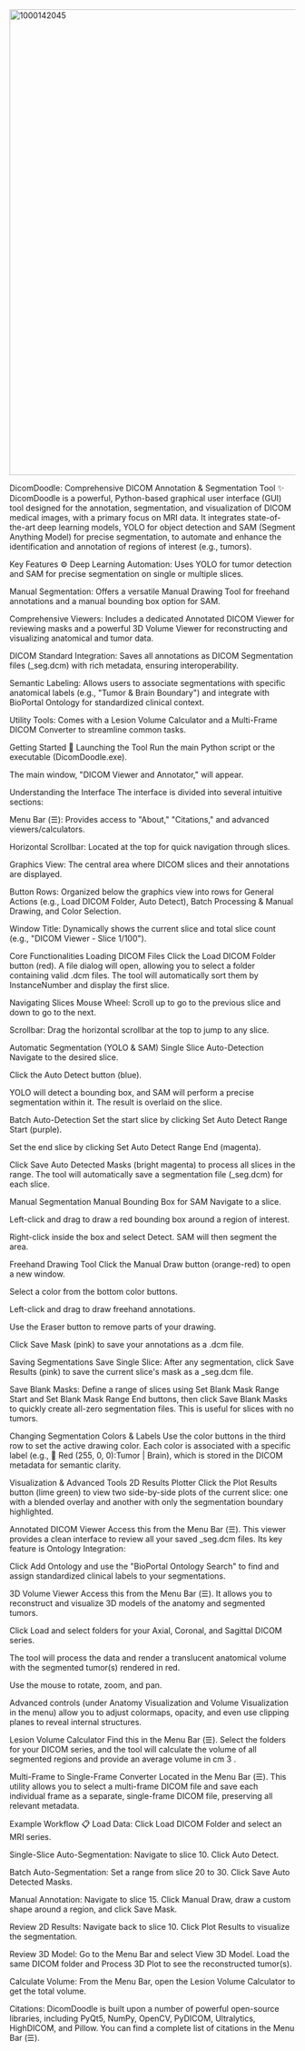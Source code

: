 <img width="819" height="819" alt="1000142045" src="https://github.com/user-attachments/assets/2879c9b9-9585-46c9-9fb4-6efffd88f607" />

DicomDoodle: Comprehensive DICOM Annotation & Segmentation Tool ✨
DicomDoodle is a powerful, Python-based graphical user interface (GUI) tool designed for the annotation, segmentation, and visualization of DICOM medical images, with a primary focus on MRI data. It integrates state-of-the-art deep learning models, YOLO for object detection and SAM (Segment Anything Model) for precise segmentation, to automate and enhance the identification and annotation of regions of interest (e.g., tumors).

Key Features ⚙️
Deep Learning Automation: Uses YOLO for tumor detection and SAM for precise segmentation on single or multiple slices.

Manual Segmentation: Offers a versatile Manual Drawing Tool for freehand annotations and a manual bounding box option for SAM.

Comprehensive Viewers: Includes a dedicated Annotated DICOM Viewer for reviewing masks and a powerful 3D Volume Viewer for reconstructing and visualizing anatomical and tumor data.

DICOM Standard Integration: Saves all annotations as DICOM Segmentation files (_seg.dcm) with rich metadata, ensuring interoperability.

Semantic Labeling: Allows users to associate segmentations with specific anatomical labels (e.g., "Tumor & Brain Boundary") and integrate with BioPortal Ontology for standardized clinical context.

Utility Tools: Comes with a Lesion Volume Calculator and a Multi-Frame DICOM Converter to streamline common tasks.

Getting Started 🚀
Launching the Tool
Run the main Python script or the executable (DicomDoodle.exe).

The main window, "DICOM Viewer and Annotator," will appear.

Understanding the Interface
The interface is divided into several intuitive sections:

Menu Bar (☰): Provides access to "About," "Citations," and advanced viewers/calculators.

Horizontal Scrollbar: Located at the top for quick navigation through slices.

Graphics View: The central area where DICOM slices and their annotations are displayed.

Button Rows: Organized below the graphics view into rows for General Actions (e.g., Load DICOM Folder, Auto Detect), Batch Processing & Manual Drawing, and Color Selection.

Window Title: Dynamically shows the current slice and total slice count (e.g., "DICOM Viewer - Slice 1/100").

Core Functionalities
Loading DICOM Files
Click the Load DICOM Folder button (red). A file dialog will open, allowing you to select a folder containing valid .dcm files. The tool will automatically sort them by InstanceNumber and display the first slice.

Navigating Slices
Mouse Wheel: Scroll up to go to the previous slice and down to go to the next.

Scrollbar: Drag the horizontal scrollbar at the top to jump to any slice.

Automatic Segmentation (YOLO & SAM)
Single Slice Auto-Detection
Navigate to the desired slice.

Click the Auto Detect button (blue).

YOLO will detect a bounding box, and SAM will perform a precise segmentation within it. The result is overlaid on the slice.

Batch Auto-Detection
Set the start slice by clicking Set Auto Detect Range Start (purple).

Set the end slice by clicking Set Auto Detect Range End (magenta).

Click Save Auto Detected Masks (bright magenta) to process all slices in the range. The tool will automatically save a segmentation file (_seg.dcm) for each slice.

Manual Segmentation
Manual Bounding Box for SAM
Navigate to a slice.

Left-click and drag to draw a red bounding box around a region of interest.

Right-click inside the box and select Detect. SAM will then segment the area.

Freehand Drawing Tool
Click the Manual Draw button (orange-red) to open a new window.

Select a color from the bottom color buttons.

Left-click and drag to draw freehand annotations.

Use the Eraser button to remove parts of your drawing.

Click Save Mask (pink) to save your annotations as a .dcm file.

Saving Segmentations
Save Single Slice: After any segmentation, click Save Results (pink) to save the current slice's mask as a _seg.dcm file.

Save Blank Masks: Define a range of slices using Set Blank Mask Range Start and Set Blank Mask Range End buttons, then click Save Blank Masks to quickly create all-zero segmentation files. This is useful for slices with no tumors.

Changing Segmentation Colors & Labels
Use the color buttons in the third row to set the active drawing color. Each color is associated with a specific label (e.g., 🎨 Red (255, 0, 0):Tumor | Brain), which is stored in the DICOM metadata for semantic clarity.

Visualization & Advanced Tools
2D Results Plotter
Click the Plot Results button (lime green) to view two side-by-side plots of the current slice: one with a blended overlay and another with only the segmentation boundary highlighted.

Annotated DICOM Viewer
Access this from the Menu Bar (☰). This viewer provides a clean interface to review all your saved _seg.dcm files. Its key feature is Ontology Integration:

Click Add Ontology and use the "BioPortal Ontology Search" to find and assign standardized clinical labels to your segmentations.

3D Volume Viewer
Access this from the Menu Bar (☰). It allows you to reconstruct and visualize 3D models of the anatomy and segmented tumors.

Click Load and select folders for your Axial, Coronal, and Sagittal DICOM series.

The tool will process the data and render a translucent anatomical volume with the segmented tumor(s) rendered in red.

Use the mouse to rotate, zoom, and pan.

Advanced controls (under Anatomy Visualization and Volume Visualization in the menu) allow you to adjust colormaps, opacity, and even use clipping planes to reveal internal structures.

Lesion Volume Calculator
Find this in the Menu Bar (☰). Select the folders for your DICOM series, and the tool will calculate the volume of all segmented regions and provide an average volume in cm 
3
 .

Multi-Frame to Single-Frame Converter
Located in the Menu Bar (☰). This utility allows you to select a multi-frame DICOM file and save each individual frame as a separate, single-frame DICOM file, preserving all relevant metadata.

Example Workflow 📋
Load Data: Click Load DICOM Folder and select an MRI series.

Single-Slice Auto-Segmentation: Navigate to slice 10. Click Auto Detect.

Batch Auto-Segmentation: Set a range from slice 20 to 30. Click Save Auto Detected Masks.

Manual Annotation: Navigate to slice 15. Click Manual Draw, draw a custom shape around a region, and click Save Mask.

Review 2D Results: Navigate back to slice 10. Click Plot Results to visualize the segmentation.

Review 3D Model: Go to the Menu Bar and select View 3D Model. Load the same DICOM folder and Process 3D Plot to see the reconstructed tumor(s).

Calculate Volume: From the Menu Bar, open the Lesion Volume Calculator to get the total volume.

Citations: DicomDoodle is built upon a number of powerful open-source libraries, including PyQt5, NumPy, OpenCV, PyDICOM, Ultralytics, HighDICOM, and Pillow. You can find a complete list of citations in the Menu Bar (☰).
